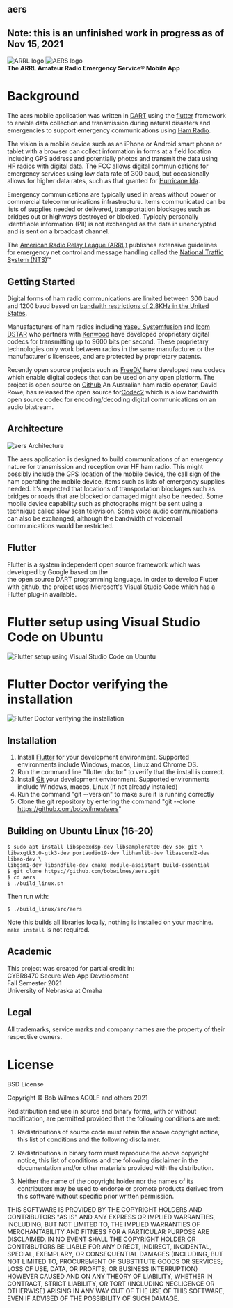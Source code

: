 ## aers
## Note: this is an unfinished work in progress as of Nov 15, 2021

![ARRL logo](https://www.arrl.org/images/view/News/ARRL_Diamond_2021_Black_RGB.jpg)
![AERS logo](https://www.arrl.org/images/view/News/ares-cl-lrg_3.jpg)\
**The ARRL Amateur Radio Emergency Service&reg; Mobile App**

# Background
The aers mobile application was written in [DART](https://dart.dev/) using the 
[flutter](https://flutter.dev/) framework to enable data collection and transmission during natural disasters 
and emergencies to support emergency communications using [Ham Radio](http://www.arrl.org/what-is-ham-radio).

The vision is a mobile device such as an iPhone or Android smart phone or
tablet with a browser can collect information in forms at a field location
including GPS address and potentially photos and transmit the data using
HF radios with digital data. The FCC allows digital communications for
emergency services using low data rate of 300 baud, but occasionally allows
for higher data rates, such as that granted for [Hurricane Ida](https://www.arrl.org/news/fcc-grants-temporary-waiver-to-permit-higher-symbol-rate-data-transmissions-for-hurricane-ida-traffi).

Emergency communications are typically used in areas without power or commercial telecommunications
infrastructure. Items communicated can be lists of supplies needed or delivered, transportation
blockages such as bridges out or highways destroyed or blocked. Typicaly personally identifiable
information (PII) is not exchanged as the data in unencrypted and is sent on a broadcast channel.

The [American Radio Relay League (ARRL)](http://arrl.org/) publishes extensive guidelines for emergency
net control and message handling called the [National Traffic System (NTS)](http://www.arrl.org/nts)&trade;

## Getting Started

Digital forms of ham radio communications are limited between 300 baud and 1200 baud
based on [bandwith restrictions of 2.8KHz in the United States](https://www.arrl.org/news/arrl-renews-request-for-fcc-to-replace-symbol-rate-with-bandwidth-limit).

Manuafacturers of ham radios including [Yaseu Systemfusion](http://systemfusion.yaesu.com/what-is-system-fusion/)
and [Icom DSTAR](https://www.icomamerica.com/en/products/amateur/dstar/dstar/default.aspx) who partners with
[Kenwood](https://www.kenwood.com/usa/com/amateur/th-d74a/) have developed proprietary digital codecs for 
transmitting up to 9600 bits per second. These proprietary technologies only work between radios in the same 
manufacturer or the manufacturer's licensees, and are protected by proprietary patents.

Recently open source projects such as [FreeDV](https://freedv.org/) have developed new codecs which
enable digital codecs that can be used on any open platform. The project is open source on [Github](https://github.com/drowe67/freedv-gui)
An Australian ham radio operator, David Rowe, has released the open source for[Codec2](https://github.com/drowe67/codec2)
which is a low bandwidth open source codec for encoding/decoding digital communications on an audio
bitstream.


## Architecture
![aers Architecture](images/aersarchitecture.jpg)

The aers application is designed to build communications of an emergency nature for transmission and
reception over HF ham radio. This might possibly include the GPS location of the mobile device,
the call sign of the ham operating the mobile device, items such as lists of emergency supplies needed.
It's expected that locations of transportation blockages such as bridges or roads that are blocked or
damaged might also be needed. Some mobile device capability such as photographs might be sent using
a technique called slow scan television. Some voice audio communications can also be exchanged, although
the bandwidth of voicemail communications would be restricted.

## Flutter
Flutter is a system independent open source framework which was developed by Google based on the  
the open source DART programming language. In order to develop Flutter with github, the project
uses Microsoft's Visual Studio Code which has a Flutter plug-in available.

# Flutter setup using Visual Studio Code on Ubuntu
![Flutter setup using Visual Studio Code on Ubuntu](images/flutterdev.png)

# Flutter Doctor verifying the installation
![Flutter Doctor verifying the installation](images/flutterdoctor.png)

## Installation
1. Install [Flutter](https://flutter.dev/docs/get-started/install) for your development environment. Supported environments include Windows, macos, Linux and Chrome OS.
2. Run the command line "flutter doctor" to verify that the install is correct.
3. Install [Git](https://github.com/git-guides/install-git) your development environment. Supported environments include Windows, macos, Linux (if not already installed)
4. Run the command "git --version" to make sure it is running correctly
5. Clone the git repository by entering the command "git --clone https://github.com/bobwilmes/aers"

## Building on Ubuntu Linux (16-20)
  ```
  $ sudo apt install libspeexdsp-dev libsamplerate0-dev sox git \
  libwxgtk3.0-gtk3-dev portaudio19-dev libhamlib-dev libasound2-dev libao-dev \
  libgsm1-dev libsndfile-dev cmake module-assistant build-essential
  $ git clone https://github.com/bobwilmes/aers.git
  $ cd aers
  $ ./build_linux.sh
  ```
  

  Then run with:
  ```
  $ ./build_linux/src/aers
  ```
  
  Note this builds all libraries locally, nothing is installed on your machine.  ```make install``` is not required.

  
## Academic

This project was created for partial credit in:  
CYBR8470 Secure Web App Development  
Fall Semester 2021  
University of Nebraska at Omaha  

## Legal

All trademarks, service marks and company names are the property of their respective owners.

# License
BSD License
  
Copyright &copy; Bob Wilmes AG0LF and others 2021

Redistribution and use in source and binary forms, with or without modification, are permitted provided that the following conditions are met:

1. Redistributions of source code must retain the above copyright notice, this list of conditions and the following disclaimer.

2. Redistributions in binary form must reproduce the above copyright notice, this list of conditions and the following disclaimer in the documentation and/or other materials provided with the distribution.

3. Neither the name of the copyright holder nor the names of its contributors may be used to endorse or promote products derived from this software without specific prior written permission.

THIS SOFTWARE IS PROVIDED BY THE COPYRIGHT HOLDERS AND CONTRIBUTORS "AS IS" AND ANY EXPRESS OR IMPLIED WARRANTIES, INCLUDING, BUT NOT LIMITED TO, THE IMPLIED WARRANTIES OF MERCHANTABILITY AND FITNESS FOR A PARTICULAR PURPOSE ARE DISCLAIMED. IN NO EVENT SHALL THE COPYRIGHT HOLDER OR CONTRIBUTORS BE LIABLE FOR ANY DIRECT, INDIRECT, INCIDENTAL, SPECIAL, EXEMPLARY, OR CONSEQUENTIAL DAMAGES (INCLUDING, BUT NOT LIMITED TO, PROCUREMENT OF SUBSTITUTE GOODS OR SERVICES; LOSS OF USE, DATA, OR PROFITS; OR BUSINESS INTERRUPTION) HOWEVER CAUSED AND ON ANY THEORY OF LIABILITY, WHETHER IN CONTRACT, STRICT LIABILITY, OR TORT (INCLUDING NEGLIGENCE OR OTHERWISE) ARISING IN ANY WAY OUT OF THE USE OF THIS SOFTWARE, EVEN IF ADVISED OF THE POSSIBILITY OF SUCH DAMAGE.
